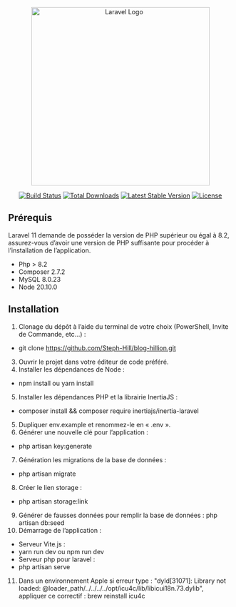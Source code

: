 <p align="center"><a href="https://laravel.com" target="_blank"><img src="https://raw.githubusercontent.com/laravel/art/master/logo-lockup/5%20SVG/2%20CMYK/1%20Full%20Color/laravel-logolockup-cmyk-red.svg" width="400" alt="Laravel Logo"></a></p>

<p align="center">
<a href="https://github.com/laravel/framework/actions"><img src="https://github.com/laravel/framework/workflows/tests/badge.svg" alt="Build Status"></a>
<a href="https://packagist.org/packages/laravel/framework"><img src="https://img.shields.io/packagist/dt/laravel/framework" alt="Total Downloads"></a>
<a href="https://packagist.org/packages/laravel/framework"><img src="https://img.shields.io/packagist/v/laravel/framework" alt="Latest Stable Version"></a>
<a href="https://packagist.org/packages/laravel/framework"><img src="https://img.shields.io/packagist/l/laravel/framework" alt="License"></a>
</p>

## Prérequis 

Laravel 11 demande de posséder la version de PHP supérieur ou égal à 8.2, assurez-vous d’avoir une version de PHP suffisante pour procéder à l’installation de l’application.
- Php > 8.2
- Composer 2.7.2
- MySQL 8.0.23
- Node 20.10.0

## Installation
1.	Clonage du dépôt à l’aide du terminal de votre choix (PowerShell, Invite de Commande, etc...) :
- git clone https://github.com/Steph-Hill/blog-hillion.git 
3.	Ouvrir le projet dans votre éditeur de code préféré. 
4.	Installer les dépendances de Node :
- npm install ou yarn install 
5.	Installer les dépendances PHP et la librairie InertiaJS : 
- composer install && composer require inertiajs/inertia-laravel 
5.	Dupliquer env.example et renommez-le en « .env ».
6.	Générer une nouvelle clé pour l’application :
- php artisan key:generate 
7.	Génération les migrations de la base de données :
- php artisan migrate
8.  Créer le lien storage :
- php artisan storage:link 
9.	Générer de fausses données pour remplir la base de données : 
php artisan db:seed 
10.	Démarrage de l’application :
- Serveur Vite.js :
- yarn run dev ou npm run dev
- Serveur php pour laravel :
- php artisan serve
11.	Dans un environnement Apple si erreur type : "dyld[31071]: Library not loaded: @loader_path/../../../../opt/icu4c/lib/libicui18n.73.dylib", appliquer ce correctif : brew reinstall icu4c




